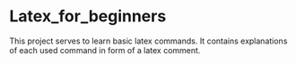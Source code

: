 # Latex_for_beginners
This project serves to learn basic latex commands. It contains explanations of each used command in form of a latex comment. 

